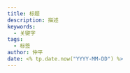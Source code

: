 ```yaml
---
title: 标题
description: 描述
keywords:
  - 关键字
tags:
  - 标签
author: 仲平
date: <% tp.date.now("YYYY-MM-DD") %>
---
```

